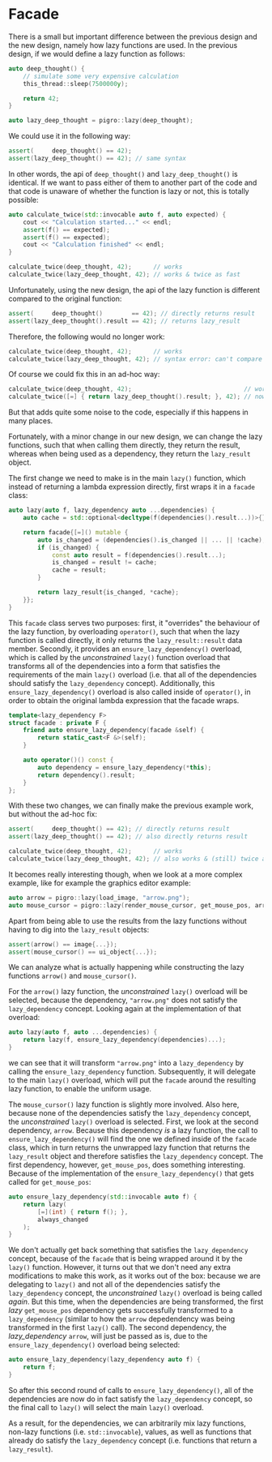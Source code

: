 # Facade
There is a small but important difference between the previous design and the new design, namely how lazy functions are used.
In the previous design, if we would define a lazy function as follows:
```cpp
auto deep_thought() {
    // simulate some very expensive calculation
    this_thread::sleep(7500000y);

    return 42;
}

auto lazy_deep_thought = pigro::lazy(deep_thought);
```
We could use it in the following way:
```cpp
assert(     deep_thought() == 42);
assert(lazy_deep_thought() == 42); // same syntax
```
In other words, the api of `deep_thought()` and `lazy_deep_thought()` is identical. If we want to pass either of them to another part of the code and that code is unaware of whether the function is lazy or not, this is totally possible:
```cpp
auto calculate_twice(std::invocable auto f, auto expected) {
    cout << "Calculation started..." << endl;
    assert(f() == expected);
    assert(f() == expected);
    cout << "Calculation finished" << endl;
}

calculate_twice(deep_thought, 42);      // works
calculate_twice(lazy_deep_thought, 42); // works & twice as fast
```
Unfortunately, using the new design, the api of the lazy function is different compared to the original function:
```cpp
assert(     deep_thought()        == 42); // directly returns result
assert(lazy_deep_thought().result == 42); // returns lazy_result
```
Therefore, the following would no longer work:
```cpp
calculate_twice(deep_thought, 42);      // works
calculate_twice(lazy_deep_thought, 42); // syntax error: can't compare lazy_result and int
```
Of course we could fix this in an ad-hoc way:
```cpp
calculate_twice(deep_thought, 42);                               // works
calculate_twice([=] { return lazy_deep_thought().result; }, 42); // now works
```
But that adds quite some noise to the code, especially if this happens in many places.

Fortunately, with a minor change in our new design, we can change the lazy functions, such that when calling them directly, they return the result, whereas when being used as a dependency, they return the `lazy_result` object.

The first change we need to make is in the main `lazy()` function, which instead of returning a lambda expression directly, first wraps it in a `facade` class:
```cpp
auto lazy(auto f, lazy_dependency auto ...dependencies) {
    auto cache = std::optional<decltype(f(dependencies().result...))>{};

    return facade{[=]() mutable {
        auto is_changed = (dependencies().is_changed || ... || !cache);
        if (is_changed) {
            const auto result = f(dependencies().result...);
            is_changed = result != cache;
            cache = result;
        }

        return lazy_result{is_changed, *cache};
    }};
}
```

This `facade` class serves two purposes: first, it "overrides" the behaviour of the lazy function, by overloading `operator()`, such that when the lazy function is called directly, it only returns the `lazy_result::result` data member.
Secondly, it provides an `ensure_lazy_dependency()` overload, which is called by the _unconstrained_ `lazy()` function overload that transforms all of the dependencies into a form that satisfies the requirements of the main `lazy()` overload (i.e. that all of the dependencies should satisfy the `lazy_dependency` concept). Additionally, this `ensure_lazy_dependency()` overload is also called inside of `operator()`, in order to obtain the original lambda expression that the facade wraps.
```cpp
template<lazy_dependency F>
struct facade : private F {
    friend auto ensure_lazy_dependency(facade &self) {
        return static_cast<F &>(self);
    }

    auto operator()() const {
        auto dependency = ensure_lazy_dependency(*this);
        return dependency().result;
    }
};
```

With these two changes, we can finally make the previous example work, but without the ad-hoc fix:
```cpp
assert(     deep_thought() == 42); // directly returns result
assert(lazy_deep_thought() == 42); // also directly returns result

calculate_twice(deep_thought, 42);      // works
calculate_twice(lazy_deep_thought, 42); // also works & (still) twice as fast
```

It becomes really interesting though, when we look at a more complex example, like for example the graphics editor example:
```cpp
auto arrow = pigro::lazy(load_image, "arrow.png");
auto mouse_cursor = pigro::lazy(render_mouse_cursor, get_mouse_pos, arrow);
```

Apart from being able to use the results from the lazy functions without having to dig into the `lazy_result` objects:
```cpp
assert(arrow() == image{...});
assert(mouse_cursor() == ui_object{...});
```

We can analyze what is actually happening while constructing the lazy functions `arrow()` and `mouse_cursor()`.

For the `arrow()` lazy function, the _unconstrained_ `lazy()` overload will be selected, because the dependency, `"arrow.png"` does not satisfy the `lazy_dependency` concept.
Looking again at the implementation of that overload:
```cpp
auto lazy(auto f, auto ...dependencies) {
    return lazy(f, ensure_lazy_dependency(dependencies)...);
}
```
we can see that it will transform `"arrow.png"` into a `lazy_dependency` by calling the `ensure_lazy_dependency` function. Subsequently, it will delegate to the main `lazy()` overload, which will put the `facade` around the resulting lazy function, to enable the uniform usage.

The `mouse_cursor()` lazy function is slightly more involved. Also here, because none of the dependencies satisfy the `lazy_dependency` concept, the _unconstrained_ `lazy()` overload is selected. First, we look at the second dependency, `arrow`. Because this dependency _is_ a lazy function, the call to `ensure_lazy_dependency()` will find the one we defined inside of the `facade` class, which in turn returns the unwrapped lazy function that returns the `lazy_result` object and therefore satisfies the `lazy_dependency` concept.
The first dependency, however, `get_mouse_pos`, does something interesting. Because of the implementation of the `ensure_lazy_dependency()` that gets called for `get_mouse_pos`:
```cpp
auto ensure_lazy_dependency(std::invocable auto f) {
    return lazy(
        [=](int) { return f(); },
        always_changed
    );
}
```
We don't actually get back something that satisfies the `lazy_dependency` concept, because of the `facade` that is being wrapped around it by the `lazy()` function.
However, it turns out that we don't need any extra modifications to make this work, as it works out of the box: because we are delegating to `lazy()` and not all of the dependencies satisfy the `lazy_dependency` concept, the _unconstrained_ `lazy()` overload is being called _again_. But this time, when the dependencies are being transformed, the first _lazy_ `get_mouse_pos` dependency gets successfully transformed to a `lazy_dependency` (similar to how the `arrow` depedendency was being transformed in the first `lazy()` call). The second dependency, the _lazy_dependency_ `arrow`, will just be passed as is, due to the `ensure_lazy_dependency()` overload being selected:
```cpp
auto ensure_lazy_dependency(lazy_dependency auto f) {
    return f;
}
```
So after this second round of calls to `ensure_lazy_dependency()`, all of the dependencies are now do in fact satisfy the `lazy_dependency` concept, so the final call to `lazy()` will select the main `lazy()` overload.

As a result, for the dependencies, we can arbitrarily mix lazy functions, non-lazy functions (i.e. `std::invocable`), values, as well as functions that already do satisfy the `lazy_dependency` concept (i.e. functions that return a `lazy_result`).
